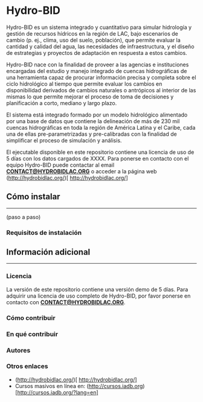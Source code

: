 # Hydro-BID
Hydro-BID es un sistema integrado y cuantitativo para simular hidrología y gestión de recursos hídricos en la región de LAC, bajo escenarios de cambio (p. ej., clima, uso del suelo, población), que permite evaluar la cantidad y calidad del agua, las necesidades de infraestructura, y el diseño de estrategias y proyectos de adaptación en respuesta a estos cambios.

Hydro-BID nace con la finalidad de proveer a las agencias e instituciones encargadas del estudio y manejo integrado de cuencas hidrográficas de una herramienta  capaz de procurar información precisa y completa sobre el ciclo hidrológico al tiempo que permite evaluar los cambios en disponibilidad derivados de cambios naturales o antrópicos al interior de las mismas lo que permite mejorar el proceso de toma de decisiones y planificación a corto, mediano y largo plazo. 

El sistema está integrado formado por un modelo hidrológico alimentado por una base de datos que contiene la delineación de más de 230 mil cuencas hidrográficas en toda la región de América Latina y el Caribe, cada una de ellas pre-parametrizadas y pre-calibradas con la finalidad de simplificar el proceso de simulación y análisis.

El ejecutable disponible en este repositorio contiene una licencia de uso de 5 días con los datos cargados de XXXX. Para ponerse en contacto con el equipo Hydro-BID puede contactar al email **CONTACT@HYDROBIDLAC.ORG** o acceder a la página web (http://hydrobidlac.org/)[ http://hydrobidlac.org/]

## Cómo instalar
---
(paso a paso)

### Requisitos de instalación

## Información adicional
---
### Licencia
La versión de este repositorio contiene una versión demo de 5 días. Para adquirir una licencia de uso completo de Hydro-BID, por favor ponerse en contacto con  **CONTACT@HYDROBIDLAC.ORG**.

### Cómo contribuir

### En qué contribuir

### Autores

### Otros enlaces
* (http://hydrobidlac.org/)[ http://hydrobidlac.org/]
* Cursos masivos en línea en: (http://cursos.iadb.org) [http://cursos.iadb.org/?lang=en]
